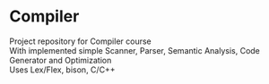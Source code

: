 Compiler
=========
Project repository for Compiler course  
With implemented simple Scanner, Parser, Semantic Analysis, Code Generator and Optimization  
Uses Lex/Flex, bison, C/C++
